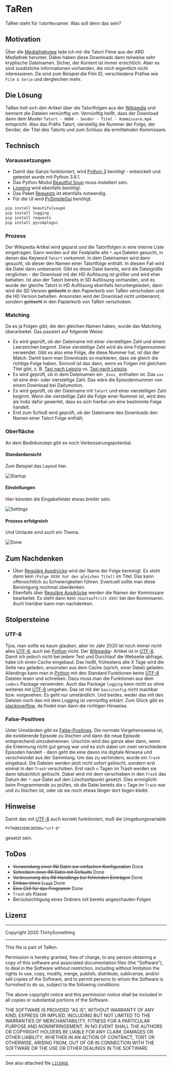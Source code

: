 # TaRen

TaRen steht für `Ta`tort`Ren`amer. Was soll denn das sein?

## Motivation

Über die [Mediathekview][mediathekview] lade ich mir die Tatort Filme aus der
ARD Mediathek herunter. Dabei haben diese Downloads dann teilweise sehr
kryptische Dateinamen. Sicher, der Kontent ist immer ersichtlich. Aber es sind
zusätzliche Informationen vorhanden, die mich eigentlich nicht interessieren.
Da sind zum Beispiel die Film ID, verschiedene Präfixe wie `Film & Serie`
und dergleichen mehr.

## Die Lösung

TaRen holt sich den Artikel über die Tatortfolgen aus der [Wikipedia][tatortwiki]
und bennent die Dateien vernünftig um. Vernünftig heißt, dass der Download dann
dem Muster `Tatort - 0000 - Sender - Titel - Kommissare.mp4` entspricht.
Also das Präfix Tatort, vierstellig die Nummer der Folge, der Sender, der Titel
des Tatorts und zum Schluss die ermittelnden Kommissare.

## Technisch

### Voraussetzungen

- Damit das Ganze funktioniert, wird [Python 3][python] benötigt - entwickelt
und getestet wurde mit Python 3.8.1.
- Das Python Modul [Beautiful Soup][beautifulsoup] muss installiert sein.
- [Logging][logging] wird ebenfalls benötigt.
- Das Paket [Requests][requests] ist ebenfalls notwendig.
- Für die UI wird [PySimpleGui][pysimplegui] benötigt.

```cmd
pip install beautifulsoup4
pip install logging
pip install requests
pip install pysimplegui
```

### Prozess

Der Wikipedia Artikel wird geparst und die Tatortfolgen in eine interne
Liste eingetragen. Dann werden auf der Festplatte alle `*.mp4` Dateien
gesucht, in denen das Keyword `Tatort` vorkommt. In dem Dateinamen wird
dann gesucht, ob dieser den Namen einer Tatortfolge enthält. In diesem Fall
wird die Datei dann umbenannt. Gibt es diese Datei bereits, wird die Dateigröße
verglichen - der Download mit der HD Auflösung ist größer und wird eher
behalten. Ist also der Tatort bereits in SD Auflösung vorhanden, und es wurde
der gleiche Tatort in HD Auflösung ebenfalls heruntergeladen, dann wird die
SD Version ~~gelöscht~~ in den Papierkorb von TaRen verschoben und die HD
Version behalten. Ansonsten wird der Download nicht umbenannt, sondern
~~gelöscht~~ in den Papierkorb von TaRen verschoben.

### Matching

Da es ja Folgen gibt, die den gleichen Namen haben, wurde das Matching
überarbeitet. Das passiert auf folgende Weise:

- Es wird geprüft, ob der Dateiname mit einer vierstelligen Zahl und einem
Leerzeichen beginnt. Diese vierstellige Zahl wird als eine Folgennummer
verwendet. Gibt es also eine Folge, die diese Nummer hat, ist das der Match.
Damit kann man Downloads so markieren, dass sie gleich die richtige Folge haben.
Sinnvoll ist das dann, wenn es Folgen mit gleichem Titel gibt, z. B.
[Taxi nach Leipzig][tnlo] vs. [Taxi nach Leipzig][tnln].
- Es wird geprüft, ob in dem Dateinamen ein `_Exxx_` enthalten ist. Das
`xxx` ist eine drei- oder vierstellige Zahl. Das wäre die Episodennummer
von einem Download bei Dailymotion.
- Es wird geprüft, ob der Dateiname mit `Tatort` und einer vierstelligen
Zahl beginnt. Wenn die vierstellige Zahl die Folge einer Nummer ist, wird dies
als Indiz dafür gewertet, dass es sich hierbei um eine bestimmte Folge handelt.
- Erst zum Schluß wird geprüft, ob der Dateiname des Downloads den Namen einer
Tatort Folge enthält.

### Oberfläche

An dem Bedinkonzept gibt es noch Verbesserungspotential.

#### Standardansicht

Zum Beispiel das Layout hier.

![Startup][gui01]

#### Einstellungen

Hier könnten die Eingabefelder etwas breiter sein.

![Settings][gui02]

#### Prozess erfolgreich

Und Umlaute sind auch ein Thema.

![Done][gui03]

## Zum Nachdenken

- Über [Reguläre Ausdrücke][regexp] wird der Name der Folge bereinigt. Es steht
dann kein `(Folge XXXX hat den gleichen Titel)` im Titel. Das kann
offensichtlich zu Schwierigkeiten führen. Eventuell sollte man diese Bereinigung
nochmal überdenken.
- Ebenfalls über [Reguläre Ausdrücke][regexp] werden die Namen der Kommissare
bearbeitet. Es steht dann kein `(Gastauftritt XXX)` bei den Kommisaren. Auch
hierüber kann man nachdenken.

## Stolpersteine

### UTF-8

Tjoa, man sollte es kaum glauben, aber im Jahr 2020 ist noch immer nicht alles
[UTF-8][utf8], auch bei [Python][python] nicht. Der [Wikipedia][tatortwiki]-
Artikel ist in [UTF-8][utf8]. Damit ich jedoch nicht bei jedem Test und
Durchlauf die Webseite abfrage, habe ich einen Cache eingebaut. Das heißt,
frühestens alle X Tage wird die Seite neu geladen, ansonsten aus dem Cache
(sprich, einer Datei) geladen. Allerdings kann man in [Python][python] mit den
Standard Funktionen keine [UTF-8][utf8] Dateien lesen und schreiben. Dazu muss
man die Funktionen aus dem `codecs` Package verwenden. Auch das Package
`logging` kann nicht so ohne weiteres mit [UTF-8][utf8] umgehen. Das ist
mit der `basicConfig` nicht machbar bzw. vorgesehen. Es geht nur
umständlich. Und beides, weder das mit den Dateien noch das mit dem Logging ist
vernünftig erklärt. Zum Glück gibt es [stackoverflow][stackoverflow], da findet
man dann die richtigen Hinweise.

### False-Positives

Unter Umständen gibt es [False-Positives][fapo]. Die normale Vorgehensweise ist,
die existierende Episode zu löschen und dann die neue Episode entsprechend
umzubenennen. Unschön wird das ganze aber dann, wenn die Erkennung nicht gut
genug war und es sich dabei um zwei verschiedene Episoden handelt - dann geht
die eine davon ins digitale Nirwana und verschwindet aus der Sammlung. Um das
zu verhindern, wurde ein `Trash` eingebaut. Die Dateien werden jetzt nicht
sofort gelöscht, sondern erst einmal in den `Trash` verschoben. Erst nach
`n` Tagen im Trash werden sie dann tatsächlich gelöscht. Dabei wird mit dem
verschieben in den `Trash` das Datum der `*.mp4`-Datei auf den
Löschzeitpunkt gesetzt. Dies ermöglicht beim Programmende zu prüfen, ob die
Datei bereits die `n` Tage im `Trash` war und zu löschen ist, oder ob
sie noch etwas länger dort liegen bleibt.

## Hinweise

Damit das mit [UTF-8][utf8] auch korrekt funktioniert, muß die Umgebungsvariable

```SHELL
PYTHONIOENCODING="utf-8"
```

gesetzt sein.

## ToDos

- ~~Verwendung einer INI Datei zur einfachen Konfiguration~~ Done
- ~~Schreiben einer INI Datei mit Defaults~~ Done
- ~~Verbeserung des INI Handlings bei fehlenden Einträgen~~ Done
- ~~Einbau eines `Trash`~~ Done
- ~~Eine GUI für das Programm~~ Done
- `Trash` als Klasse
- Berücksichtigung eines Ordners mit bereits angeschauten Folgen

## Lizenz

******************************************************************************
Copyright 2020 ThirtySomething
******************************************************************************
This file is part of TaRen.

Permission is hereby granted, free of charge, to any person obtaining a copy
of this software and associated documentation files (the "Software"), to deal
in the Software without restriction, including without limitation the rights
to use, copy, modify, merge, publish, distribute, sublicense, and/or sell
copies of the Software, and to permit persons to whom the Software is
furnished to do so, subject to the following conditions:

The above copyright notice and this permission notice shall be included in all
copies or substantial portions of the Software.

THE SOFTWARE IS PROVIDED "AS IS", WITHOUT WARRANTY OF ANY KIND, EXPRESS OR
IMPLIED, INCLUDING BUT NOT LIMITED TO THE WARRANTIES OF MERCHANTABILITY,
FITNESS FOR A PARTICULAR PURPOSE AND NONINFRINGEMENT. IN NO EVENT SHALL THE
AUTHORS OR COPYRIGHT HOLDERS BE LIABLE FOR ANY CLAIM, DAMAGES OR OTHER
LIABILITY, WHETHER IN AN ACTION OF CONTRACT, TORT OR OTHERWISE, ARISING FROM,
OUT OF OR IN CONNECTION WITH THE SOFTWARE OR THE USE OR OTHER DEALINGS IN THE
SOFTWARE.
******************************************************************************

See also attached file [`LICENSE`](./LICENSE "MIT License").

[beautifulsoup]: https://www.crummy.com/software/BeautifulSoup/
[fapo]: https://en.wikipedia.org/wiki/False_positives_and_false_negatives
[gui01]: ./images/Taren_GUI.png "Startup"
[gui02]: ./images/Taren_GUI_Config.png "Settings"
[gui03]: ./images/Taren_GUI_Done.png "Process done"
[logging]: https://docs.python.org/3/library/logging.html
[mediathekview]: https://mediathekview.de/
[pysimplegui]: https://pysimplegui.readthedocs.io/en/latest/
[python]: https://de.wikipedia.org/wiki/Python_(Programmiersprache)
[regexp]: https://de.wikipedia.org/wiki/Regul%C3%A4rer_Ausdruck
[requests]: https://docs.python-requests.org/en/master/
[stackoverflow]: https://www.stackoverflow.com
[tatortwiki]: https://de.wikipedia.org/wiki/Liste_der_Tatort-Folgen
[tnln]: https://de.wikipedia.org/wiki/Tatort:_Taxi_nach_Leipzig_(2016)
[tnlo]: https://de.wikipedia.org/wiki/Tatort:_Taxi_nach_Leipzig_(1970)
[utf8]: https://de.wikipedia.org/wiki/UTF-8
